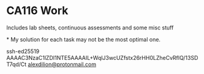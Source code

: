 # CA116 Work

Includes lab sheets, continuous assessments and some misc stuff

\* My solution for each task may not be the most optimal one.

ssh-ed25519 AAAAC3NzaC1lZDI1NTE5AAAAIL+WqlJ3wcUZfstx26rHH0LZheCvRflQ/13SDT7qd/Ct alexdilion@protonmail.com